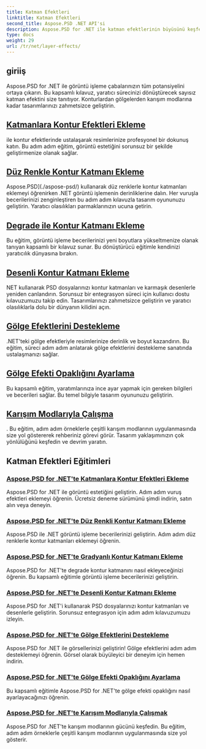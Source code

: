 ```yaml
---
title: Katman Efektleri
linktitle: Katman Efektleri
second_title: Aspose.PSD .NET API'si
description: Aspose.PSD for .NET ile katman efektlerinin büyüsünü keşfedin! Kontur, gölge ve karışım modları eklemeyi öğrenerek görüntü işleme becerilerinizi geliştirin.
type: docs
weight: 29
url: /tr/net/layer-effects/
---
```

## giriiş

Aspose.PSD for .NET ile görüntü işleme çabalarınızın tüm potansiyelini ortaya çıkarın. Bu kapsamlı kılavuz, yaratıcı sürecinizi dönüştürecek sayısız katman efektini size tanıtıyor. Konturlardan gölgelerden karışım modlarına kadar tasarımlarınızı zahmetsizce geliştirin.

## [Katmanlara Kontur Efektleri Ekleme](./adding-stroke-effects/)

ile kontur efektlerinde ustalaşarak resimlerinize profesyonel bir dokunuş katın. Bu adım adım eğitim, görüntü estetiğini sorunsuz bir şekilde geliştirmenize olanak sağlar. 

## [Düz Renkle Kontur Katmanı Ekleme](./adding-stroke-layer-solid-color/)

Aspose.PSD](./aspose-psd/) kullanarak düz renklerle kontur katmanları eklemeyi öğrenirken .NET görüntü işlemenin derinliklerine dalın. Her vuruşla becerilerinizi zenginleştiren bu adım adım kılavuzla tasarım oyununuzu geliştirin. Yaratıcı olasılıkları parmaklarınızın ucuna getirin.

## [Degrade ile Kontur Katmanı Ekleme](./adding-stroke-layer-gradient/)

Bu eğitim, görüntü işleme becerilerinizi yeni boyutlara yükseltmenize olanak tanıyan kapsamlı bir kılavuz sunar. Bu dönüştürücü eğitimle kendinizi yaratıcılık dünyasına bırakın.

## [Desenli Kontur Katmanı Ekleme](./adding-stroke-layer-pattern/)

NET kullanarak PSD dosyalarınızı kontur katmanları ve karmaşık desenlerle yeniden canlandırın. Sorunsuz bir entegrasyon süreci için kullanıcı dostu kılavuzumuzu takip edin. Tasarımlarınızı zahmetsizce geliştirin ve yaratıcı olasılıklarla dolu bir dünyanın kilidini açın.

## [Gölge Efektlerini Destekleme](./supporting-shadow-effects/)

.NET'teki gölge efektleriyle resimlerinize derinlik ve boyut kazandırın. Bu eğitim, süreci adım adım anlatarak gölge efektlerini destekleme sanatında ustalaşmanızı sağlar. 

## [Gölge Efekti Opaklığını Ayarlama](./adjusting-shadow-effect-opacity/)

Bu kapsamlı eğitim, yaratımlarınıza ince ayar yapmak için gereken bilgileri ve becerileri sağlar. Bu temel bilgiyle tasarım oyununuzu geliştirin.

## [Karışım Modlarıyla Çalışma](./working-with-blend-modes/)

. Bu eğitim, adım adım örneklerle çeşitli karışım modlarının uygulanmasında size yol göstererek rehberiniz görevi görür. Tasarım yaklaşımınızın çok yönlülüğünü keşfedin ve devrim yaratın.

## Katman Efektleri Eğitimleri
### [Aspose.PSD for .NET'te Katmanlara Kontur Efektleri Ekleme](./adding-stroke-effects/)
Aspose.PSD for .NET ile görüntü estetiğini geliştirin. Adım adım vuruş efektleri eklemeyi öğrenin. Ücretsiz deneme sürümünü şimdi indirin, satın alın veya deneyin.
### [Aspose.PSD for .NET'te Düz Renkli Kontur Katmanı Ekleme](./adding-stroke-layer-solid-color/)
Aspose.PSD ile .NET görüntü işleme becerilerinizi geliştirin. Adım adım düz renklerle kontur katmanları eklemeyi öğrenin.
### [Aspose.PSD for .NET'te Gradyanlı Kontur Katmanı Ekleme](./adding-stroke-layer-gradient/)
Aspose.PSD for .NET'te degrade kontur katmanını nasıl ekleyeceğinizi öğrenin. Bu kapsamlı eğitimle görüntü işleme becerilerinizi geliştirin.
### [Aspose.PSD for .NET'te Desenli Kontur Katmanı Ekleme](./adding-stroke-layer-pattern/)
Aspose.PSD for .NET'i kullanarak PSD dosyalarınızı kontur katmanları ve desenlerle geliştirin. Sorunsuz entegrasyon için adım adım kılavuzumuzu izleyin.
### [Aspose.PSD for .NET'te Gölge Efektlerini Destekleme](./supporting-shadow-effects/)
Aspose.PSD for .NET ile görsellerinizi geliştirin! Gölge efektlerini adım adım desteklemeyi öğrenin. Görsel olarak büyüleyici bir deneyim için hemen indirin.
### [Aspose.PSD for .NET'te Gölge Efekti Opaklığını Ayarlama](./adjusting-shadow-effect-opacity/)
Bu kapsamlı eğitimle Aspose.PSD for .NET'te gölge efekti opaklığını nasıl ayarlayacağınızı öğrenin.
### [Aspose.PSD for .NET'te Karışım Modlarıyla Çalışmak](./working-with-blend-modes/)
Aspose.PSD for .NET'te karışım modlarının gücünü keşfedin. Bu eğitim, adım adım örneklerle çeşitli karışım modlarının uygulanmasında size yol gösterir.